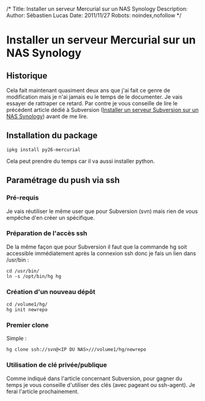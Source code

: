 /*
Title: Installer un serveur Mercurial sur un NAS Synology
Description: 
Author: Sébastien Lucas
Date: 2011/11/27
Robots: noindex,nofollow
*/
# Installer un serveur Mercurial sur un NAS Synology

## Historique
Cela fait maintenant quasiment deux ans que j'ai fait ce genre de modification mais je n'ai jamais eu le temps de le documenter. Je vais essayer de rattraper ce retard. Par contre je vous conseille de lire le précédent article dédié à Subversion ([Installer un serveur Subversion sur un NAS Synology](/blog/synology-subversion-ssh)) avant de me lire.

## Installation du package

	
	ipkg install py26-mercurial

Cela peut prendre du temps car il va aussi installer python.
## Paramétrage du push via ssh

### Pré-requis
Je vais réutiliser le même user que pour Subversion (svn) mais rien de vous empêche d'en créer un spécifique.
### Préparation de l'accès ssh

De la même façon que pour Subversion il faut que la commande hg soit accessible immédiatement après la connexion ssh donc je fais un lien dans /usr/bin :

	
	cd /usr/bin/
	ln -s /opt/bin/hg hg

### Création d'un nouveau dépôt

	
	cd /volume1/hg/
	hg init newrepo

### Premier clone

Simple : 

	
	hg clone ssh://svn@<IP DU NAS>///volume1/hg/newrepo

### Utilisation de clé privée/publique

Comme indiqué dans l'article concernant Subversion, pour gagner du temps je vous conseille d'utiliser des clés (avec pageant ou ssh-agent). Je ferai l'article prochainement.

